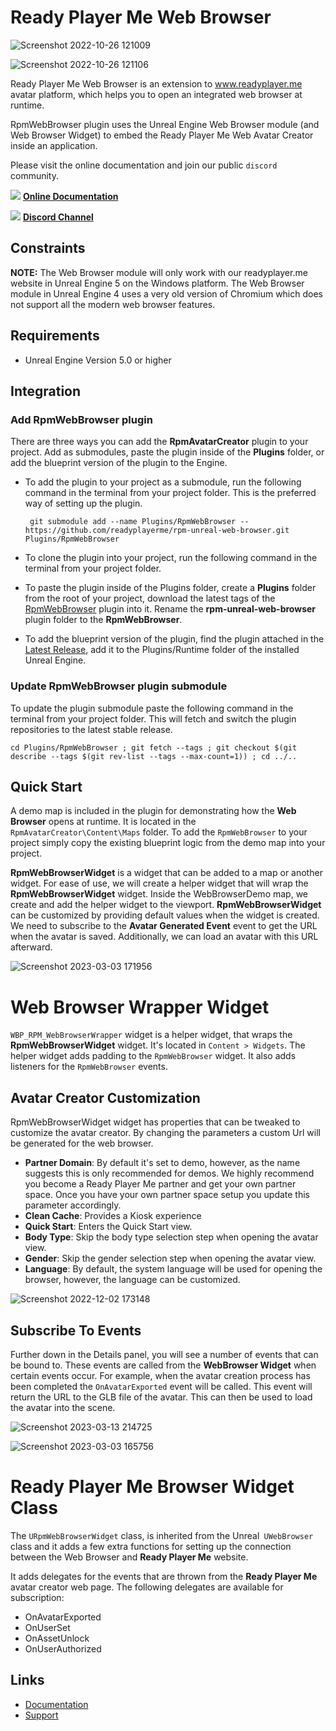 # Ready Player Me Web Browser

![Screenshot 2022-10-26 121009](https://user-images.githubusercontent.com/108666572/198000086-7771d6a5-70cc-4b39-b087-b0533257d9be.png)

![Screenshot 2022-10-26 121106](https://user-images.githubusercontent.com/108666572/198000119-79ea06ea-4a12-458d-8c7d-88cf7d7ab208.png)

Ready Player Me Web Browser is an extension to www.readyplayer.me avatar platform, which helps you to open an integrated web browser at runtime.

RpmWebBrowser plugin uses the Unreal Engine Web Browser module (and Web Browser Widget) to embed the Ready Player Me Web Avatar Creator inside an application.

Please visit the online documentation and join our public `discord` community.

![](https://i.imgur.com/zGamwPM.png) **[Online Documentation]( https://docs.readyplayer.me/ready-player-me/integration-guides/unreal-sdk )**

![](https://i.imgur.com/FgbNsPN.png) **[Discord Channel]( https://discord.gg/9veRUu2 )**

## Constraints

**NOTE:** The Web Browser module will only work with our readyplayer.me website in Unreal Engine 5 on the Windows platform. The Web Browser module in Unreal Engine 4 uses a very old version of Chromium which does not support all the modern web browser features.

## Requirements

- Unreal Engine Version 5.0 or higher

## Integration

### Add RpmWebBrowser plugin

There are three ways you can add the **RpmAvatarCreator** plugin to your project. Add as submodules, paste the plugin inside of the **Plugins** folder, or add the blueprint version of the plugin to the Engine.

- To add the plugin to your project as a submodule, run the following command in the terminal from your project folder. This is the preferred way of setting up the plugin.

  ```
   git submodule add --name Plugins/RpmWebBrowser -- https://github.com/readyplayerme/rpm-unreal-web-browser.git Plugins/RpmWebBrowser
  ```

- To clone the plugin into your project, run the following command in the terminal from your project folder.

- To paste the plugin inside of the Plugins folder, create a **Plugins** folder from the root of your project, download the latest tags of the [RpmWebBrowser](https://github.com/readyplayerme/rpm-unreal-web-browser.git) plugin into it. Rename the **rpm-unreal-web-browser** plugin folder to the **RpmWebBrowser**.

- To add the blueprint version of the plugin, find the plugin attached in the [Latest Release](https://github.com/readyplayerme/rpm-unreal-web-browser/releases/latest), add it to the Plugins/Runtime folder of the installed Unreal Engine.

### Update RpmWebBrowser plugin submodule

To update the plugin submodule paste the following command in the terminal from your project folder. This will fetch and switch the plugin repositories to the latest stable release.

  ```
  cd Plugins/RpmWebBrowser ; git fetch --tags ; git checkout $(git describe --tags $(git rev-list --tags --max-count=1)) ; cd ../..
  ```

## Quick Start

A demo map is included in the plugin for demonstrating how the **Web Browser** opens at runtime. It is located in the `RpmAvatarCreator\Content\Maps` folder.
To add the `RpmWebBrowser` to your project simply copy the existing blueprint logic from the demo map into your project.

**RpmWebBrowserWidget** is a widget that can be added to a map or another widget.
For ease of use, we will create a helper widget that will wrap the **RpmWebBrowserWidget** widget.
Inside the WebBrowserDemo map, we create and add the helper widget to the viewport.
**RpmWebBrowserWidget** can be customized by providing default values when the widget is created.
We need to subscribe to the **Avatar Generated Event** event to get the URL when the avatar is saved.
Additionally, we can load an avatar with this URL afterward.

![Screenshot 2023-03-03 171956](https://github.com/readyplayerme/rpm-unreal-web-browser/assets/3124894/41d93145-797f-45c0-86df-dc407b1497f0)

# Web Browser Wrapper Widget

`WBP_RPM_WebBrowserWrapper` widget is a helper widget, that wraps the **RpmWebBrowserWidget** widget. It's located in `Content > Widgets`.
The helper widget adds padding to the `RpmWebBrowser` widget. It also adds listeners for the `RpmWebBrowser` events.

## Avatar Creator Customization

RpmWebBrowserWidget widget has properties that can be tweaked to customize the avatar creator. By changing the parameters a custom Url will be generated for the web browser.
- **Partner Domain**: By default it's set to demo, however, as the name suggests this is only recommended for demos. We highly recommend you become a Ready Player Me partner and get your own partner space. Once you have your own partner space setup you update this parameter accordingly.
- **Clean Cache**: Provides a Kiosk experience
- **Quick Start**: Enters the Quick Start view.
- **Body Type**: Skip the body type selection step when opening the avatar view.
- **Gender**: Skip the gender selection step when opening the avatar view.
- **Language**: By default, the system language will be used for opening the browser, however, the language can be customized.

![Screenshot 2022-12-02 173148](https://user-images.githubusercontent.com/3124894/205340278-cc75a168-7813-4e32-bfdb-e44e41f00555.png)

## Subscribe To Events

Further down in the Details panel, you will see a number of events that can be bound to.
These events are called from the **WebBrowser Widget** when certain events occur.
For example, when the avatar creation process has been completed the `OnAvatarExported` event will be called.
This event will return the URL to the GLB file of the avatar. This can then be used to load the avatar into the scene.

![Screenshot 2023-03-13 214725](https://github.com/readyplayerme/rpm-unreal-web-browser/assets/3124894/ecbf65cc-9231-4816-96c4-8ce1420077e4)

![Screenshot 2023-03-03 165756](https://github.com/readyplayerme/rpm-unreal-web-browser/assets/3124894/cb3d86e8-2ce1-4381-b93f-45b8dd9da788)

# Ready Player Me Browser Widget Class

The `URpmWebBrowserWidget` class, is inherited from the Unreal` UWebBrowser` class and it adds a few extra functions for setting up the connection between the Web Browser and **Ready Player Me** website.

It adds delegates for the events that are thrown from the **Ready Player Me** avatar creator web page.
The following delegates are available for subscription: 
- OnAvatarExported
- OnUserSet
- OnAssetUnlock
- OnUserAuthorized

## Links
- [Documentation](https://docs.readyplayer.me/ready-player-me/integration-guides/unreal-engine)
- [Support](https://docs.readyplayer.me/ready-player-me/integration-guides/unreal-engine/troubleshooting)

